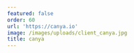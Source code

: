 ```yaml
---
featured: false
order: 60
url: 'https://canya.io'
image: /images/uploads/client_canya.jpg
title: canya
---
```

